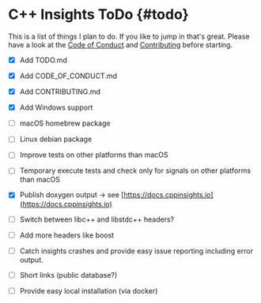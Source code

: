 # C++ Insights ToDo {#todo}

This is a list of things I plan to do. If you like to jump in that's great. Please have a look at the [Code of Conduct](CODE_OF_CONDUCT.md) and [Contributing](CONTRIBUTING.md) before starting.


- [x] Add TODO.md
- [x] Add CODE_OF_CONDUCT.md
- [x] Add CONTRIBUTING.md
- [x] Add Windows support
- [ ] macOS homebrew package
- [ ] Linux debian package
- [ ] Improve tests on other platforms than macOS
- [ ] Temporary execute tests and check only for signals on other platforms than macOS
- [X] Publish doxygen output -> see [https://docs.cppinsights.io](https://docs.cppinsights.io)
- [ ] Switch between libc++ and libstdc++ headers?
- [ ] Add more headers like boost
- [ ] Catch insights crashes and provide easy issue reporting including error output.
- [ ] Short links (public database?)
- [ ] Provide easy local installation (via docker)

